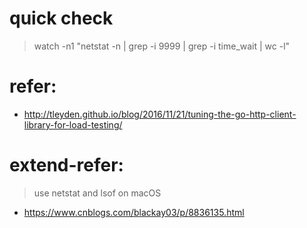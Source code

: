 # quick check
> watch -n1 "netstat -n | grep -i 9999 | grep -i time_wait | wc -l"

# refer:
- http://tleyden.github.io/blog/2016/11/21/tuning-the-go-http-client-library-for-load-testing/


# extend-refer:
> use netstat and lsof on macOS
- https://www.cnblogs.com/blackay03/p/8836135.html